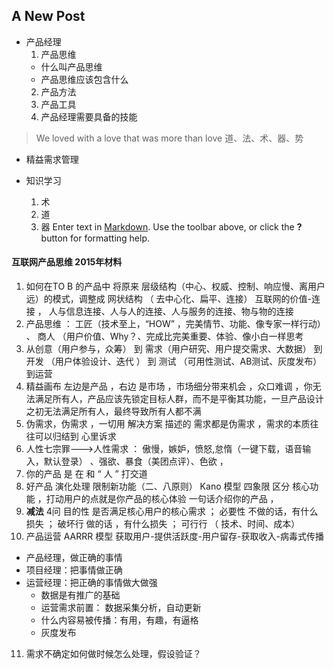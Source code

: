 ## A New Post

+ 产品经理 
  1. 产品思维 
    + 什么叫产品思维
    + 产品思维应该包含什么
  2. 产品方法
  3. 产品工具
  4. 产品经理需要具备的技能

> We loved with a love that was more than love
> 道、法、术、器、势

+ 精益需求管理

+ 知识学习
  1. 术
  2. 道
  3. 器
Enter text in [Markdown](http://daringfireball.net/projects/markdown/). Use the toolbar above, or click the **?** button for formatting help.

#### 互联网产品思维 2015年材料
1. 如何在TO B 的产品中 将原来 层级结构（中心、权威、控制、响应慢、离用户远）的模式，调整成 网状结构 （ 去中心化、扁平、连接）
   互联网的价值-连接 ， 人与信息连接、人与人的连接、人与服务的连接、物与物的连接 
2. 产品思维 ： 工匠（技术至上，“HOW” ，完美情节、功能、像专家一样行动） 、 商人 （用户价值、Why？、完成比完美重要、体验、像小白一样思考
3. 从创意（用户参与，众筹）  到  需求（用户研究、用户提交需求、大数据）  到 开发 （用户体验设计、迭代 ）  到 测试 （可用性测试、AB测试、灰度发布）  到运营 
4. 精益画布  左边是产品  ，右边 是市场  ，市场细分带来机会 ，众口难调 ，你无法满足所有人，产品应该先锁定目标人群，而不是平衡其功能，一旦产品设计之初无法满足所有人，最终导致所有人都不满 
5. 伪需求，伪需求 ，一切用 解决方案 描述的 需求都是伪需求  ，需求的本质往往可以归结到 心里诉求
6. 人性七宗罪--->人性需求 ： 傲慢，嫉妒，愤怒,怠惰（一键下载，语音输入，默认登录） 、强欲、暴食（美团点评）、色欲 ，
7. 你的产品 是 在 和 “ 人 ” 打交道 
8. 好产品 演化处理 限制新功能（二、八原则）  Kano 模型 四象限 区分 核心功能 ，打动用户的点就是你产品的核心体验
   一句话介绍你的产品 ，
9.  **减法** 4问  目的性 是否满足核心用户的核心需求 ； 必要性 不做的话，有什么损失 ； 破坏行 做的话 ，有什么损失 ； 可行行 （ 技术、时间、成本）
10. 产品运营 AARRR 模型 获取用户-提供活跃度-用户留存-获取收入-病毒式传播
  + 产品经理，做正确的事情 
  + 项目经理：把事情做正确
  + 运营经理：把正确的事情做大做强
      - 数据是有推广的基础 
      - 运营需求前置： 数据采集分析，自动更新
      - 什么内容易被传播：有用，有趣，有逼格
      - 灰度发布
11. 需求不确定如何做时候怎么处理，假设验证？
